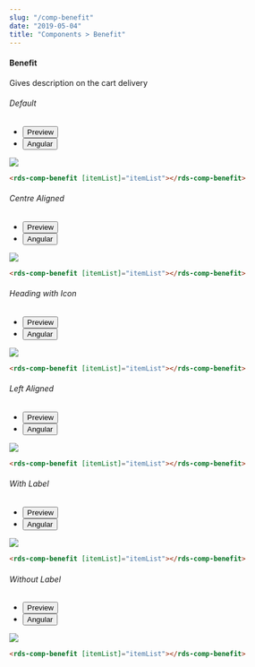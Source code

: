 ```yaml
---
slug: "/comp-benefit"
date: "2019-05-04"
title: "Components > Benefit"
---
```


<!-- CSS only -->
<link href="https://cdn.jsdelivr.net/npm/bootstrap@5.1.3/dist/css/bootstrap.min.css" rel="stylesheet" integrity="sha384-1BmE4kWBq78iYhFldvKuhfTAU6auU8tT94WrHftjDbrCEXSU1oBoqyl2QvZ6jIW3" crossorigin="anonymous">
<link rel="stylesheet" href="../../../../../../../raaghu/src/assets/css/style-elements.css">
<link rel="stylesheet" href="../../../../../../../raaghu/src/assets/css/main.css">

#### Benefit
<p>Gives description on the cart delivery</p>

 <section class="py-4">
  <h6>Default</h6>
    <div class="py-3">
      <div class="cust-tabs">
        <ul class="nav nav-tabs" id="myTab" role="tablist">
          <li class="nav-item" role="presentation">
            <button class="nav-link active" id="PreviewBasic-tab1" data-bs-toggle="tab" data-bs-target="#PreviewBasic1" type="button" role="tab" aria-controls="PreviewBasic1" aria-selected="true">Preview </button>
          </li>
          <li class="nav-item" role="presentation">
            <button class="nav-link" id="AngularBasic-tab1" data-bs-toggle="tab" data-bs-target="#AngularBasic1" type="button" role="tab" aria-controls="AngularBasic1" aria-selec0ted="false"><i class="bi bi-code-slash" style="font-size:1.0rem"></i>Angular</button>
          </li>
        </ul>
      </div>
      <div class="tab-content card border" id="myTabContent">
        <div class="tab-pane fade show active" id="PreviewBasic1" role="tabpanel" aria-labelledby="PreviewBasic-tab">
         <div class="contents p-5">
              <div class="row">
                 <div class="col-md-12">
                     <img src="\images\comp-benefit-default.png" class="img-fluid w-75">
                 </div>              
              </div>
                       
  </div>
        </div>
        <div class="tab-pane fade show" id="AngularBasic1" role="tabpanel" aria-labelledby="AngularBasic-tab1">
          <div class="contents bg-code">
<div class="row m-0">

```html
<rds-comp-benefit [itemList]="itemList"></rds-comp-benefit>
```
</div>
</div>
  </div>
        </div>
      </div>
    </div>
  </section>

   <section class="py-4">
  <h6>Centre Aligned</h6>
    <div class="py-3">
      <div class="cust-tabs">
        <ul class="nav nav-tabs" id="myTab" role="tablist">
          <li class="nav-item" role="presentation">
            <button class="nav-link active" id="PreviewCentre-tab1" data-bs-toggle="tab" data-bs-target="#PreviewCentre" type="button" role="tab" aria-controls="PreviewBasic1" aria-selected="true">Preview </button>
          </li>
          <li class="nav-item" role="presentation">
            <button class="nav-link" id="AngularCentre-tab1" data-bs-toggle="tab" data-bs-target="#AngularCentre" type="button" role="tab" aria-controls="AngularCentre" aria-selec0ted="false"><i class="bi bi-code-slash" style="font-size:1.0rem"></i>Angular</button>
          </li>
        </ul>
      </div>
      <div class="tab-content card border" id="myTabContent">
        <div class="tab-pane fade show active" id="PreviewCentre" role="tabpanel" aria-labelledby="PreviewCentre-tab">
         <div class="contents p-5">
              <div class="row">
                 <div class="col-md-12">
                     <img src="\images\comp-benefit-center.png" class="img-fluid w-75">
                 </div>              
              </div>
                       
  </div>
        </div>
        <div class="tab-pane fade show" id="AngularCentre" role="tabpanel" aria-labelledby="AngularCentre-tab1">
          <div class="contents bg-code">
<div class="row m-0">

```html
<rds-comp-benefit [itemList]="itemList"></rds-comp-benefit>
```
</div>
</div>
  </div>
        </div>
      </div>
    </div>
  </section>

  
   <section class="py-4">
  <h6>Heading with Icon</h6>
    <div class="py-3">
      <div class="cust-tabs">
        <ul class="nav nav-tabs" id="myTab" role="tablist">
          <li class="nav-item" role="presentation">
            <button class="nav-link active" id="PrevieIcon-tab1" data-bs-toggle="tab" data-bs-target="#PrevieIcon" type="button" role="tab" aria-controls="PreviewBasic1" aria-selected="true">Preview </button>
          </li>
          <li class="nav-item" role="presentation">
            <button class="nav-link" id="AngularIcon-tab1" data-bs-toggle="tab" data-bs-target="#AngularIcon" type="button" role="tab" aria-controls="AngularIcon" aria-selec0ted="false"><i class="bi bi-code-slash" style="font-size:1.0rem"></i>Angular</button>
          </li>
        </ul>
      </div>
      <div class="tab-content card border" id="myTabContent">
        <div class="tab-pane fade show active" id="PrevieIcon" role="tabpanel" aria-labelledby="PrevieIcon-tab">
         <div class="contents p-5">
              <div class="row">
                 <div class="col-md-12">
                     <img src="\images\comp-benefit-heading-with-icon.png" class="img-fluid w-25">
                 </div>              
              </div>
                       
  </div>
        </div>
        <div class="tab-pane fade show" id="AngularIcon" role="tabpanel" aria-labelledby="AngularIcon-tab1">
          <div class="contents bg-code">
<div class="row m-0">

```html
<rds-comp-benefit [itemList]="itemList"></rds-comp-benefit>
```
</div>
</div>
  </div>
        </div>
      </div>
    </div>
  </section>

 <section class="py-4">
  <h6>Left Aligned</h6>
    <div class="py-3">
      <div class="cust-tabs">
        <ul class="nav nav-tabs" id="myTab" role="tablist">
          <li class="nav-item" role="presentation">
            <button class="nav-link active" id="PreviewLeft-tab1" data-bs-toggle="tab" data-bs-target="#PreviewLeft" type="button" role="tab" aria-controls="PreviewBasic1" aria-selected="true">Preview </button>
          </li>
          <li class="nav-item" role="presentation">
            <button class="nav-link" id="AngularLeft-tab1" data-bs-toggle="tab" data-bs-target="#AngularLeft" type="button" role="tab" aria-controls="AngularCentre" aria-selec0ted="false"><i class="bi bi-code-slash" style="font-size:1.0rem"></i>Angular</button>
          </li>
        </ul>
      </div>
      <div class="tab-content card border" id="myTabContent">
        <div class="tab-pane fade show active" id="PreviewLeft" role="tabpanel" aria-labelledby="PreviewLeft-tab">
         <div class="contents p-5">
              <div class="row">
                 <div class="col-md-12">
                     <img src="\images\comp-benefit-left-align.png" class="img-fluid w-75">
                 </div>              
              </div>
                       
  </div>
        </div>
        <div class="tab-pane fade show" id="AngularLeft" role="tabpanel" aria-labelledby="AngularLeft-tab1">
          <div class="contents bg-code">
<div class="row m-0">

```html
<rds-comp-benefit [itemList]="itemList"></rds-comp-benefit>
```
</div>
</div>
  </div>
        </div>
      </div>
    </div>
  </section>

<section class="py-4">
  <h6>With Label</h6>
    <div class="py-3">
      <div class="cust-tabs">
        <ul class="nav nav-tabs" id="myTab" role="tablist">
          <li class="nav-item" role="presentation">
            <button class="nav-link active" id="Previewlabel-tab1" data-bs-toggle="tab" data-bs-target="#Previewlabel" type="button" role="tab" aria-controls="PreviewBasic1" aria-selected="true">Preview </button>
          </li>
          <li class="nav-item" role="presentation">
            <button class="nav-link" id="AngularLabel-tab1" data-bs-toggle="tab" data-bs-target="#AngularLabel" type="button" role="tab" aria-controls="AngularCentre" aria-selec0ted="false"><i class="bi bi-code-slash" style="font-size:1.0rem"></i>Angular</button>
          </li>
        </ul>
      </div>
      <div class="tab-content card border" id="myTabContent">
        <div class="tab-pane fade show active" id="Previewlabel" role="tabpanel" aria-labelledby="Previewlabel-tab">
         <div class="contents p-5">
              <div class="row">
                 <div class="col-md-12">
                     <img src="\images\comp-benefit-label.png" class="img-fluid w-75">
                 </div>              
              </div>
                       
  </div>
        </div>
        <div class="tab-pane fade show" id="AngularLabel" role="tabpanel" aria-labelledby="AngularLabel-tab1">
          <div class="contents bg-code">
<div class="row m-0">

```html
<rds-comp-benefit [itemList]="itemList"></rds-comp-benefit>
```
</div>
</div>
  </div>
        </div>
      </div>
    </div>
  </section>

  <section class="py-4">
  <h6>Without Label</h6>
    <div class="py-3">
      <div class="cust-tabs">
        <ul class="nav nav-tabs" id="myTab" role="tablist">
          <li class="nav-item" role="presentation">
            <button class="nav-link active" id="PreviewWithoutLabel-tab1" data-bs-toggle="tab" data-bs-target="#PreviewWithoutLabel" type="button" role="tab" aria-controls="PreviewBasic1" aria-selected="true">Preview </button>
          </li>
          <li class="nav-item" role="presentation">
            <button class="nav-link" id="AngularWithoutLabel-tab1" data-bs-toggle="tab" data-bs-target="#AngularWithoutLabel" type="button" role="tab" aria-controls="AngularCentre" aria-selec0ted="false"><i class="bi bi-code-slash" style="font-size:1.0rem"></i>Angular</button>
          </li>
        </ul>
      </div>
      <div class="tab-content card border" id="myTabContent">
        <div class="tab-pane fade show active" id="PreviewWithoutLabel" role="tabpanel" aria-labelledby="PreviewWithoutLabel-tab">
         <div class="contents p-5">
              <div class="row">
                 <div class="col-md-12">
                     <img src="\images\comp-benefit-without-label.png" class="img-fluid w-75">
                 </div>              
              </div>
                       
  </div>
        </div>
        <div class="tab-pane fade show" id="AngularWithoutLabel" role="tabpanel" aria-labelledby="AngularWithoutLabel-tab1">
          <div class="contents bg-code">
<div class="row m-0">

```html
<rds-comp-benefit [itemList]="itemList"></rds-comp-benefit>
```
</div>
</div>
  </div>
        </div>
      </div>
    </div>
  </section>
  
